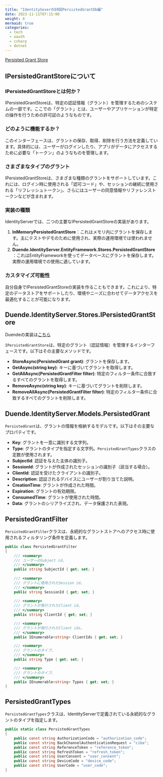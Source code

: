 ```yaml
---
title: "IdentitySeverのER図PersistedGrantDb編"
date: 2023-11-11T07:15:00
weight: 4
mermaid: true
categories:
  - tech
  - oauth
  - csharp
  - dotnet
---
```


[Persisted Grant Store](https://docs.duendesoftware.com/identityserver/v6/reference/stores/persisted_grant_store/)

## IPersistedGrantStoreについて

### IPersistedGrantStoreとは何か？

IPersistedGrantStoreは、特定の認証情報（グラント）を管理するためのシステムの一部です。ここでの「グラント」とは、ユーザーやアプリケーションが特定の操作を行うための許可証のようなものです。

### どのように機能するか？

このインターフェースは、グラントの保存、取得、削除を行う方法を定義しています。具体的には、ユーザーがログインしたり、アプリがデータにアクセスするために必要な「トークン」のようなものを管理します。

### さまざまなタイプのグラント

IPersistedGrantStoreは、さまざまな種類のグラントをサポートしています。これには、ログイン時に使用される「認可コード」や、セッションの継続に使用される「リフレッシュトークン」、さらにはユーザーの同意情報やリファレンストークンなどが含まれます。

### 実装の種類

IdentityServerでは、二つの主要なIPersistedGrantStoreの実装があります。

1. **InMemoryPersistedGrantStore**：これはメモリ内にグラントを保存します。主にテストやデモのために使用され、実際の運用環境では使われません。
2. **Duende.IdentityServer.EntityFramework.Stores.PersistedGrantStore**：これはEntityFrameworkを使ってデータベースにグラントを保存します。実際の運用環境での使用に適しています。

### カスタマイズ可能性

自分自身でIPersistedGrantStoreの実装を作ることもできます。これにより、特定のデータストアをサポートしたり、環境やニーズに合わせてデータアクセスを最適化することが可能になります。

## Duende.IdentityServer.Stores.IPersistedGrantStore

Duendeの実装は[こちら](https://github.dev/DuendeSoftware/IdentityServer/blob/4ac7e461091b549ab0a79eb037c68f59a94e74a9/src/EntityFramework.Storage/Stores/PersistedGrantStore.cs#L24-L25)

`IPersistedGrantStore`は、特定のグラント（認証情報）を管理するインターフェースです。以下はその主要なメソッドです。

- **StoreAsync(PersistedGrant grant)**: グラントを保存します。
- **GetAsync(string key)**: キーに基づいてグラントを取得します。
- **GetAllAsync(PersistedGrantFilter filter)**: 特定のフィルター条件に合致するすべてのグラントを取得します。
- **RemoveAsync(string key)**: キーに基づいてグラントを削除します。
- **RemoveAllAsync(PersistedGrantFilter filter)**: 特定のフィルター条件に合致するすべてのグラントを削除します。

## Duende.IdentityServer.Models.PersistedGrant

`PersistedGrant`は、グラントの情報を格納するモデルです。以下はその主要なプロパティです。

- **Key**: グラントを一意に識別する文字列。
- **Type**: グラントのタイプを指定する文字列。`PersistedGrantTypes`クラスの定数が使用されます。
- **SubjectId**: 認証を与えた主体の識別子。
- **SessionId**: グラントが作成されたセッションの識別子（該当する場合）。
- **ClientId**: 認証を受けたクライアントの識別子。
- **Description**: 認証されるデバイスにユーザーが割り当てた説明。
- **CreationTime**: グラントが作成された時間。
- **Expiration**: グラントの有効期限。
- **ConsumedTime**: グラントが使用された時間。
- **Data**: グラントのシリアライズされ、データ保護された表現。

## PersistedGrantFilter

`PersistedGrantFilter`クラスは、永続的なグラントストアへのアクセス時に使用されるフィルタリング条件を定義します。

```csharp
public class PersistedGrantFilter
{
    /// <summary>
    /// ユーザーのSubject id。
    /// </summary>
    public string SubjectId { get; set; }
    
    /// <summary>
    /// グラントに使用されたSession id。
    /// </summary>
    public string SessionId { get; set; }
    
    /// <summary>
    /// グラントが発行されたClient id。
    /// </summary>
    public string ClientId { get; set; }

    /// <summary>
    /// グラントが発行されたClient ids。
    /// </summary>
    public IEnumerable<string> ClientIds { get; set; }

    /// <summary>
    /// グラントのタイプ。
    /// </summary>
    public string Type { get; set; }

    /// <summary>
    /// グラントのタイプ。
    /// </summary>
    public IEnumerable<string> Types { get; set; }
}
```

## PersistedGrantTypes

`PersistedGrantTypes`クラスは、IdentityServerで定義されている永続的なグラントのタイプを指定します。

```csharp
public static class PersistedGrantTypes
{
    public const string AuthorizationCode = "authorization_code";
    public const string BackChannelAuthenticationRequest = "ciba";
    public const string ReferenceToken = "reference_token";
    public const string RefreshToken = "refresh_token";
    public const string UserConsent = "user_consent";
    public const string DeviceCode = "device_code";
    public const string UserCode = "user_code";
}
```
